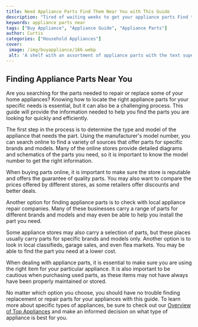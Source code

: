 ```yaml
---
title: Need Appliance Parts Find Them Near You with This Guide
description: "Tired of waiting weeks to get your appliance parts Find the parts you need right now with the help of this convenient guide Learn how you can get your parts faster and easier near you"
keywords: appliance parts near
tags: ["Buy Appliance", "Appliance Guide", "Appliance Parts"]
author: Curtis
categories: ["Household Appliances"]
cover: 
 image: /img/buyappliance/166.webp
 alt: 'A shelf with an assortment of appliance parts with the text superimposed appliance parts near me'
---
```

## Finding Appliance Parts Near You
Are you searching for the parts needed to repair or replace some of your home appliances? Knowing how to locate the right appliance parts for your specific needs is essential, but it can also be a challenging process. This guide will provide the information needed to help you find the parts you are looking for quickly and efficiently. 

The first step in the process is to determine the type and model of the appliance that needs the part. Using the manufacturer's model number, you can search online to find a variety of sources that offer parts for specific brands and models. Many of the online stores provide detailed diagrams and schematics of the parts you need, so it is important to know the model number to get the right information. 

When buying parts online, it is important to make sure the store is reputable and offers the guarantee of quality parts. You may also want to compare the prices offered by different stores, as some retailers offer discounts and better deals. 

Another option for finding appliance parts is to check with local appliance repair companies. Many of these businesses carry a range of parts for different brands and models and may even be able to help you install the part you need. 

Some appliance stores may also carry a selection of parts, but these places usually carry parts for specific brands and models only. Another option is to look in local classifieds, garage sales, and even flea markets. You may be able to find the part you need at a lower cost.

When dealing with appliance parts, it is essential to make sure you are using the right item for your particular appliance. It is also important to be cautious when purchasing used parts, as these items may not have always have been properly maintained or stored. 

No matter which option you choose, you should have no trouble finding replacement or repair parts for your appliances with this guide. To learn more about specific types of appliances, be sure to check out our [Overview of Top Appliances](./pages/appliance-overview) and make an informed decision on what type of appliance is best for you.
